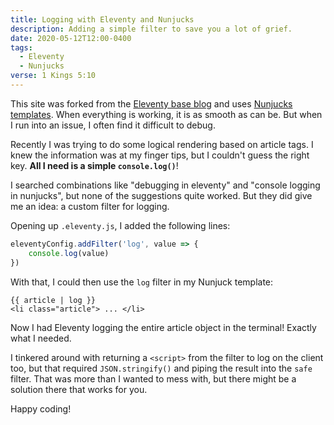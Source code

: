```yaml
---
title: Logging with Eleventy and Nunjucks
description: Adding a simple filter to save you a lot of grief.
date: 2020-05-12T12:00-0400
tags:
  - Eleventy
  - Nunjucks
verse: 1 Kings 5:10
---
```


This site was forked from the [Eleventy base blog](https://github.com/11ty/eleventy-base-blog) and uses [Nunjucks templates](https://mozilla.github.io/nunjucks/). When everything is working, it is as smooth as can be. But when I run into an issue, I often find it difficult to debug.

Recently I was trying to do some logical rendering based on article tags. I knew the information was at my finger tips, but I couldn't guess the right key. **All I need is a simple `console.log()`**!

I searched combinations like "debugging in eleventy" and "console logging in nunjucks", but none of the suggestions quite worked. But they did give me an idea: a custom filter for logging.

Opening up `.eleventy.js`, I added the following lines:

```js
eleventyConfig.addFilter('log', value => {
    console.log(value)
})
```

With that, I could then use the `log` filter in my Nunjuck template:


```
{{ article | log }}
<li class="article"> ... </li>
```


Now I had Eleventy logging the entire article object in the terminal! Exactly what I needed.

I tinkered around with returning a `<script>` from the filter to log on the client too, but that required `JSON.stringify()` and piping the result into the `safe` filter. That was more than I wanted to mess with, but there might be a solution there that works for you.

Happy coding!